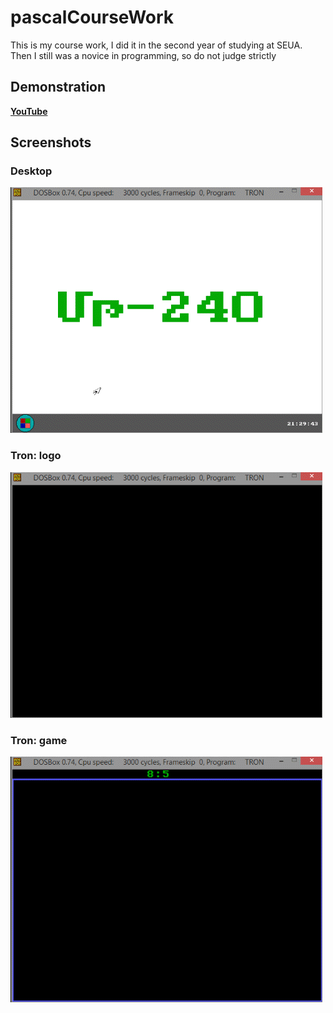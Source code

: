 # pascalCourseWork

This is my course work, I did it in the second year of studying at SEUA. Then I still was a novice in programming, so do not judge strictly

## Demonstration
[**YouTube**](http://www.youtube.com/watch?v=uPadzHyEbVo)

## Screenshots
### Desktop
![alt text](https://raw.githubusercontent.com/ArmanYeghiazaryan/pascalCourseWork/master/screenshots/desktop.gif "Desktop")
### Tron: logo
![alt text](https://raw.githubusercontent.com/ArmanYeghiazaryan/pascalCourseWork/master/screenshots/tron_logo.gif "Tron - logo")
### Tron: game
![alt text](https://raw.githubusercontent.com/ArmanYeghiazaryan/pascalCourseWork/master/screenshots/tron.gif "Tron")

